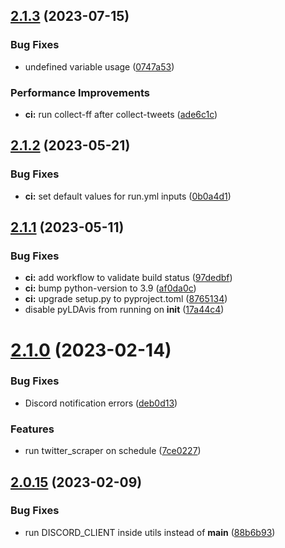 ## [2.1.3](https://github.com/milanXpetrovic/twitter_scraper/compare/v2.1.2...v2.1.3) (2023-07-15)


### Bug Fixes

* undefined variable usage ([0747a53](https://github.com/milanXpetrovic/twitter_scraper/commit/0747a5302b6775687bd65233c8cd46d9744e006b))


### Performance Improvements

* **ci:** run collect-ff after collect-tweets ([ade6c1c](https://github.com/milanXpetrovic/twitter_scraper/commit/ade6c1c96113ab39c0276cc8fbeacf19e91eedff))



## [2.1.2](https://github.com/milanXpetrovic/twitter_scraper/compare/v2.1.1...v2.1.2) (2023-05-21)


### Bug Fixes

* **ci:** set default values for run.yml inputs ([0b0a4d1](https://github.com/milanXpetrovic/twitter_scraper/commit/0b0a4d1046c048e7045b4656a49fdfd98e3effaa))



## [2.1.1](https://github.com/milanXpetrovic/twitter_scraper/compare/v2.1.0...v2.1.1) (2023-05-11)


### Bug Fixes

* **ci:** add workflow to validate build status ([97dedbf](https://github.com/milanXpetrovic/twitter_scraper/commit/97dedbf981fa66b892eeb9937f695235ec253b6e))
* **ci:** bump python-version to 3.9 ([af0da0c](https://github.com/milanXpetrovic/twitter_scraper/commit/af0da0cbb00bab4fed357bd5c3d02b5f4f8b9523))
* **ci:** upgrade setup.py to pyproject.toml ([8765134](https://github.com/milanXpetrovic/twitter_scraper/commit/87651346b810354c7b294bf3e524bb1b60c649d6))
* disable pyLDAvis from running on __init__ ([17a44c4](https://github.com/milanXpetrovic/twitter_scraper/commit/17a44c45cb337947be9324e0b4c2eee56f1a176b))



# [2.1.0](https://github.com/milanXpetrovic/twitter_scraper/compare/v2.0.15...v2.1.0) (2023-02-14)


### Bug Fixes

* Discord notification errors ([deb0d13](https://github.com/milanXpetrovic/twitter_scraper/commit/deb0d13ebda183297f2ecd7aaadd43bc50587757))


### Features

* run twitter_scraper on schedule ([7ce0227](https://github.com/milanXpetrovic/twitter_scraper/commit/7ce0227e587f275d5598f9bb7adf1c3d5e82ca09))



## [2.0.15](https://github.com/milanXpetrovic/twitter_scraper/compare/v2.0.14...v2.0.15) (2023-02-09)


### Bug Fixes

* run DISCORD_CLIENT inside utils instead of __main__ ([88b6b93](https://github.com/milanXpetrovic/twitter_scraper/commit/88b6b932d920add0bf94acfb980cd2441afafa0d))



